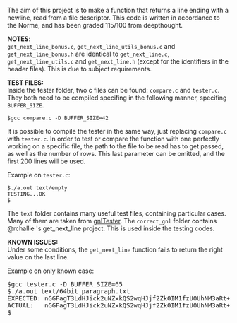 The aim of this project is to make a function that returns a line ending with a newline, read from a file descriptor. This code is written in accordance to the Norme, and has been graded 115/100 from deepthought.

**NOTES**:<br> 
`get_next_line_bonus.c`, `get_next_line_utils_bonus.c` and `get_next_line_bonus.h` are identical to `get_next_line.c`, `get_next_line_utils.c` and `get_next_line.h` (except for the identifiers in the header files). This is due to subject requirements.

**TEST FILES:**<br>
Inside the tester folder, two c files can be found: `compare.c` and `tester.c`. They both need to be compiled specifing in the following manner, specifing `BUFFER_SIZE`.

`$gcc compare.c -D BUFFER_SIZE=42`

It is possible to compile the tester in the same way, just replacing `compare.c` with `tester.c`.
In order to test or compare the function with one perfectly working on a specific file, the path to the file to be read has to get passed, as well as the number of rows. This last parameter can be omitted, and the first 200 lines will be used.

Example on `tester.c`:<br>
```
$./a.out text/empty
TESTING...OK
$
```
The `text` folder contains many useful test files, containing particular cases. Many of them are taken from [gnlTester](https://github.com/Tripouille/gnlTester).
The `correct_gnl` folder contains @rchallie 's get_next_line project. This is used inside the testing codes.

**KNOWN ISSUES:**<br>
Under some conditions, the `get_next_line` function fails to return the right value on the last line. 

Example on only known case:
<pre>
$gcc tester.c -D BUFFER_SIZE=65
$./a.out text/64bit_paragraph.txt
EXPECTED: nGGFagT3LdHJick2uNZxkQS2wqHJjf2Zk0IM1fzUOUhNM3aRt+/lfXdklFlR26jx	0
ACTUAL:&nbsp;&nbsp;&nbsp;nGGFagT3LdHJick2uNZxkQS2wqHJjf2Zk0IM1fzUOUhNM3aRt+/lfXdklFlR26jx	1
$
